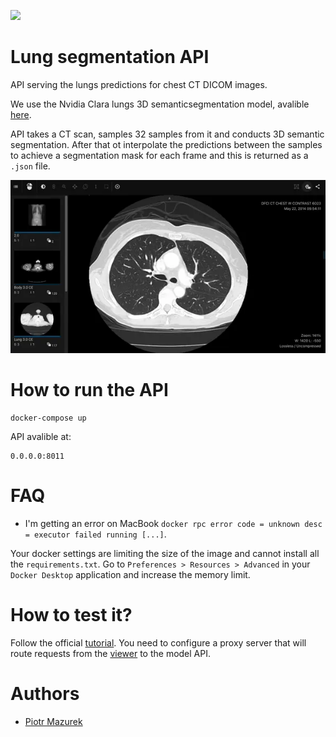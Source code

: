 [![](https://images.microbadger.com/badges/license/nbrown/revealjs.svg)](LICENSE)
# Lung segmentation API
API serving the lungs predictions for chest CT DICOM images. 

We use the Nvidia Clara lungs 3D semanticsegmentation model, avalible [here](https://ngc.nvidia.com/catalog/models/nvidia:med:clara_pt_covid19_ct_lung_segmentation).


API takes a CT scan, samples 32 samples from it and conducts 3D semantic segmentation. 
After that ot interpolate the predictions between the samples to achieve a segmentation 
mask for each frame and this is returned as a `.json` file.  

<img src="assets/lung-segmentation-visualisation.webp" width="700px"/>

# How to run the API 

```
docker-compose up
```

API avalible at:

```
0.0.0.0:8011
```

# FAQ
- I'm getting an error on MacBook `docker rpc error code = unknown desc = executor failed running [...]`.

Your docker settings are limiting the size of the image and cannot install all the `requirements.txt`. Go to `Preferences > Resources > Advanced` in your `Docker Desktop` application and increase the memory limit.

# How to test it? 
Follow the official [tutorial](https://docs.zhiva.ai/latest). You need to configure a proxy server that will route requests 
from the [viewer](https://alpha.zhiva.ai/login) to the model API. 

# Authors
- [Piotr Mazurek](https://github.com/tugot17)
